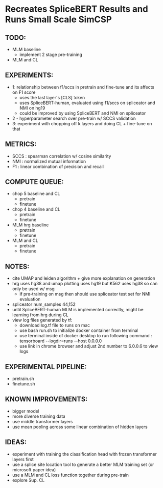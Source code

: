 # Recreates SpliceBERT Results and Runs Small Scale SimCSP

## TODO: 
- MLM baseline
    - implement 2 stage pre-training
- MLM and CL 

## EXPERIMENTS: 
- 1: relationship between f1/sccs in pretrain and fine-tune and its affects on F1 score 
    - uses the last layer's [CLS] token 
    - uses SpliceBERT-human, evaluated using f1/sccs on spliceator and NMI on hg19
    - could be improved by using SpliceBERT and NMI on spliceator 
- 2 - hyperparameter search over pre-train w/ SCCS validation
- 3: experiment with chopping off k layers and doing CL + fine-tune on that

## METRICS:
- SCCS : spearman correlation w/ cosine similarity 
- NMI : normalized mutual information 
- F1 : linear combination of precision and recall

## COMPUTE QUEUE:
- chop 5 baseline and CL 
    - pretrain
    - finetune
- chop 4 baseline and CL 
    - pretrain
    - finetune
- MLM hrg baseline 
    - pretrain
    - finetune
- MLM and CL 
    - pretrain
    - finetune

## NOTES: 
- cite UMAP and leiden algorithm + give more explanation on generation
- hrg uses hg38 and umap plotting uses hg19 but K562 uses hg38 so can only be used w/ msg
    - if pre-training on msg then should use spliceator test set for NMI evaluation
- spliceator num_samples 44,152
- until SpliceBERT-human MLM is implemented correctly, might be learning from hrg during CL 
- view log files generated by tf: 
    - download log.tf file to runs on mac 
    - use bash run.sh to initialize docker container from terminal
    - use terminal inside of docker desktop to run following command : tensorboard --logdir=runs --host 0.0.0.0
    - use link in chrome browser and adjust  2nd number to 6.0.0.6 to view logs

## EXPERIMENTAL PIPELINE:
- pretrain.sh
- finetune.sh

## KNOWN IMPROVEMENTS: 
- bigger model
- more diverse training data
- use middle transformer layers 
- use mean pooling across some linear combination of hidden layers 

## IDEAS: 
- experiment with training the classification head with frozen transformer layers first
- use a splice site location tool to generate a better MLM training set (or microsoft paper idea)
- use a MLM and CL loss function together during pre-train
- explore Sup. CL
